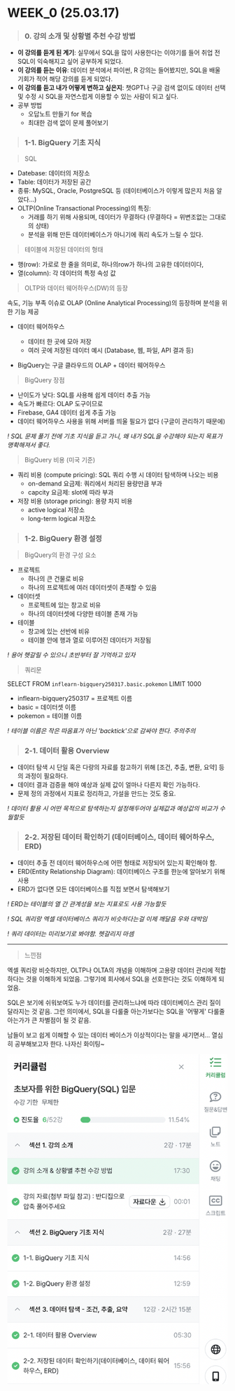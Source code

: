 # WEEK_0 (25.03.17)

> ### 0. 강의 소개 및 상황별 추천 수강 방법

* **이 강의를 듣게 된 계기**: 실무에서 SQL을 많이 사용한다는 이야기를 들어 취업 전 SQL이 익숙해지고 싶어 공부하게 되었다. 
* **이 강의를 듣는 이유**: 데이터 분석에서 파이썬, R 강의는 들어봤지만, SQL을 배울 기회가 적어 해당 강의를 듣게 되었다. 
* **이 강의를 듣고 내가 어떻게 변하고 싶은지**: 챗GPT나 구글 검색 없이도 데이터 선택 및 수정 시 SQL을 자연스럽게 이용할 수 있는 사람이 되고 싶다. 
* 공부 방법
    * 오답노트 만들기 for 복습 
    * 최대한 검색 없이 문제 풀어보기 


> ### 1-1. BigQuery 기초 지식

> SQL

* Datebase: 데이터의 저장소
* Table: 데이터가 저장된 공간
* 종류: MySQL, Oracle, PostgreSQL 등 (데이터베이스가 이렇게 많은지 처음 알았다...)
* OLTP(Online Transactional Processing)의 특징: 
    * 거래를 하기 위해 사용되며, 데이터가 무결하다 (무결하다 = 위변조없는 그대로의 상태)
    * 분석을 위해 만든 데이터베이스가 아니기에 쿼리 속도가 느릴 수 있다.


> 테이블에 저장된 데이터의 형태
* 행(row): 가로로 한 줄을 의미로, 하나의row가 하나의 고유한 데이터이다, 
* 열(column): 각 데이터의 특정 속성 값 

> OLTP와 데이터 웨어하우스(DW)의 등장

속도, 기능 부족 이슈로 OLAP (Online Analytical Processing)의 등장하며 분석을 위한 기능 제공

* 데이터 웨어하우스 
    * 데이터 한 곳에 모아 저장
    * 여러 곳에 저장된 데이터 예시 (Database, 웹, 파일, API 결과 등)

* BigQuery는 구글 클라우드의 OLAP + 데이터 웨어하우스

> BigQuery 장점

* 난이도가 낮다: SQL를 사용해 쉽게 데이터 추출 가능
* 속도가 빠르다: OLAP 도구이므로
* Firebase, GA4 데이터 쉽게 추출 가능
* 데이터 웨어하우스 사용을 위해 서버를 띄울 필요가 없다 (구글이 관리하기 때문에)

*! SQL 문제 풀기 전에 기초 지식을 듣고 가니, 왜 내가 SQL을 수강해야 되는지 목표가 명확해져서 좋다.*

> BigQuery 비용 (미국 기준)

* 쿼리 비용 (compute pricing): SQL 쿼리 수행 시 데이터 탐색하며 나오는 비용
    * on-demand 요금제: 쿼리에서 처리된 용량만큼 부과 
    * capcity 요금제: slot에 따라 부과
* 저장 비용 (storage pricing): 용량 차지 비용
    * active logical 저장소
    * long-term logical 저장소


> ### 1-2. BigQuery 환경 설정

> BigQuery의 환경 구성 요소

* 프로젝트
    * 하나의 큰 건물로 비유
    * 하나의 프로젝트에 여러 데이터셋이 존재할 수 있음
* 데이터셋
    * 프로젝트에 있는 창고로 비유
    * 하나의 데이터셋에 다양한 테이블 존재 가능
* 테이블 
    * 창고에 있는 선반에 비유
    * 테이블 안에 행과 열로 이루어진 데이터가 저장됨

*! 용어 헷갈릴 수 있으니 초반부터 잘 기억하고 있자* 


> 쿼리문 

SELECT  FROM `inflearn-bigquery250317.basic.pokemon` LIMIT 1000

* inflearn-bigquery250317 = 프로젝트 이름
* basic = 데이터셋 이름
* pokemon = 테이블 이름 

*! 테이블 이름은 작은 따옴표가 아닌 'backtick'으로 감싸야 한다. 주의주의*


> ### 2-1. 데이터 활용 Overview

* 데이터 탐색 시 단일 혹은 다량의 자료를 참고하기 위해 [조건, 추출, 변환, 요약] 등의 과정이 필요하다. 
* 데이터 결과 검증을 해야 예상과 실제 값이 얼마나 다른지 확인 가능하다. 
* 문제 정의 과정에서 지표로 정리하고, 가설을 만드는 것도 중요.

*! 데이터 활용 시 어떤 목적으로 탐색하는지 설정해두어야 실제값과 예상값의 비교가 수월할듯*


> ### 2-2. 저장된 데이터 확인하기 (데이터베이스, 데이터 웨어하우스, ERD)

* 데이터 추출 전 데이터 웨어하우스에 어떤 형태로 저장되어 있는지 확인해야 함. 
* ERD(Entity Relationship Diagram): 데이터베이스 구조를 한눈에 알아보기 위해 사용
* ERD가 없다면 모든 데이터베이스를 직접 보면서 탐색해보기

*! ERD는 테이블의 열 간 관계성을 보는 지표로도 사용 가능할듯*

*! SQL 쿼리랑 엑셀 데이터베이스 쿼리가 비슷하다는걸 이제 깨달음 우와 대박임*

*! 쿼리 데이터는 미리보기로 봐야함. 헷갈리지 마셈*

- - - 
> 느낀점

엑셀 쿼리랑 비슷하지만, OLTP나 OLTA의 개념을 이해하며 고용량 데이터 관리에 적합하다는 것을 이해하게 되었음. 그렇기에 회사에서 SQL을 선호한다는 것도 이해하게 되었음. 

SQL은 보기에 쉬워보여도 누가 데이터를 관리하느냐에 따라 데이터베이스 관리 질이 달라지는 것 같음. 그런 의미에서, SQL을 다룰줄 아는가보다는 SQL을 '어떻게' 다룰줄 아는가가 큰 차별점이 될 것 같음. 

남들이 보고 쉽게 이해할 수 있는 데이터 베이스가 이상적이다는 말을 새기면서... 열심히 공부해보고자 한다. 나자신 화이팅~



![WEEK_0](../Assignment/Image/WEEK_0.png)



